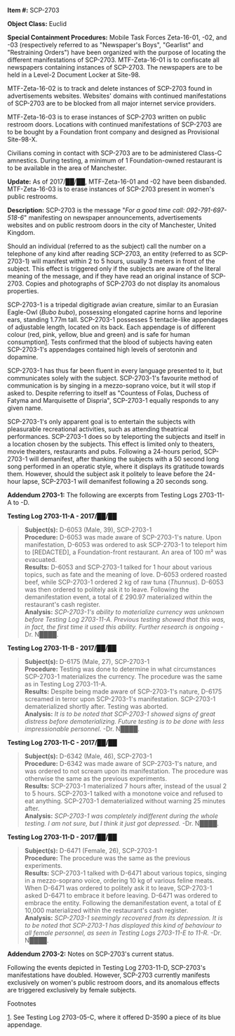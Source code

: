 **Item #:** SCP-2703

**Object Class:** Euclid

**Special Containment Procedures:** Mobile Task Forces Zeta-16-01, -02, and -03 (respectively referred to as "Newspaper's Boys", "Gearlist" and "Restraining Orders") have been organized with the purpose of locating the different manifestations of SCP-2703. MTF-Zeta-16-01 is to confiscate all newspapers containing instances of SCP-2703. The newspapers are to be held in a Level-2 Document Locker at Site-98.

MTF-Zeta-16-02 is to track and delete instances of SCP-2703 found in advertisements websites. Websites' domains with continued manifestations of SCP-2703 are to be blocked from all major internet service providers.

MTF-Zeta-16-03 is to erase instances of SCP-2703 written on public restroom doors. Locations with continued manifestations of SCP-2703 are to be bought by a Foundation front company and designed as Provisional Site-98-X.

Civilians coming in contact with SCP-2703 are to be administered Class-C amnestics. During testing, a minimum of 1 Foundation-owned restaurant is to be available in the area of Manchester.

**Update:** As of 2017/██/██, MTF-Zeta-16-01 and -02 have been disbanded. MTF-Zeta-16-03 is to erase instances of SCP-2703 present in women's public restrooms.

**Description:** SCP-2703 is the message "_For a good time call: 092-791-697-518-6_" manifesting on newspaper announcements, advertisements websites and on public restroom doors in the city of Manchester, United Kingdom.

Should an individual (referred to as the subject) call the number on a telephone of any kind after reading SCP-2703, an entity (referred to as SCP-2703-1) will manifest within 2 to 5 hours, usually 3 meters in front of the subject. This effect is triggered only if the subjects are aware of the literal meaning of the message, and if they have read an original instance of SCP-2703. Copies and photographs of SCP-2703 do not display its anomalous properties.

SCP-2703-1 is a tripedal digitigrade avian creature, similar to an Eurasian Eagle-Owl (_Bubo bubo_), possessing elongated caprine horns and leporine ears, standing 1.77m tall. SCP-2703-1 possesses 5 tentacle-like appendages of adjustable length, located on its back. Each appendage is of different colour (red, pink, yellow, blue and green) and is safe for human consumption[1](javascript:;). Tests confirmed that the blood of subjects having eaten SCP-2703-1's appendages contained high levels of serotonin and dopamine.

SCP-2703-1 has thus far been fluent in every language presented to it, but communicates solely with the subject. SCP-2703-1's favourite method of communication is by singing in a mezzo-soprano voice, but it will stop if asked to. Despite referring to itself as "Countess of Folas, Duchess of Fatyma and Marquisette of Dispria", SCP-2703-1 equally responds to any given name.

SCP-2703-1's only apparent goal is to entertain the subjects with pleasurable recreational activities, such as attending theatrical performances. SCP-2703-1 does so by teleporting the subjects and itself in a location chosen by the subjects. This effect is limited only to theaters, movie theaters, restaurants and pubs. Following a 24-hours period, SCP-2703-1 will demanifest, after thanking the subjects with a 50 second long song performed in an operatic style, where it displays its gratitude towards them. However, should the subject ask it politely to leave before the 24-hour lapse, SCP-2703-1 will demanifest following a 20 seconds song.

**Addendum 2703-1:** The following are excerpts from Testing Logs 2703-11-A to -D.

**Testing Log 2703-11-A - 2017/██/██**

> **Subject(s):** D-6053 (Male, 39), SCP-2703-1  
> **Procedure:** D-6053 was made aware of SCP-2703-1's nature. Upon manifestation, D-6053 was ordered to ask SCP-2703-1 to teleport him to \[REDACTED\], a Foundation-front restaurant. An area of 100 m² was evacuated.  
> **Results:** D-6053 and SCP-2703-1 talked for 1 hour about various topics, such as fate and the meaning of love. D-6053 ordered roasted beef, while SCP-2703-1 ordered 2 kg of raw tuna (_Thunnus_). D-6053 was then ordered to politely ask it to leave. Following the demanifestation event, a total of £ 290.97 materialized within the restaurant's cash register.  
> **Analysis:** _SCP-2703-1's ability to materialize currency was unknown before Testing Log 2703-11-A. Previous testing showed that this was, in fact, the first time it used this ability. Further research is ongoing_ -Dr. N████.

**Testing Log 2703-11-B - 2017/██/██**

> **Subject(s):** D-6175 (Male, 27), SCP-2703-1  
> **Procedure:** Testing was done to determine in what circumstances SCP-2703-1 materializes the currency. The procedure was the same as in Testing Log 2703-11-A.  
> **Results:** Despite being made aware of SCP-2703-1's nature, D-6175 screamed in terror upon SCP-2703-1's manifestation. SCP-2703-1 dematerialized shortly after. Testing was aborted.  
> **Analysis:** _It is to be noted that SCP-2703-1 showed signs of great distress before dematerializing. Future testing is to be done with less impressionable personnel._ -Dr. N████.

**Testing Log 2703-11-C - 2017/██/██**

> **Subject(s):** D-6342 (Male, 46), SCP-2703-1  
> **Procedure:** D-6342 was made aware of SCP-2703-1's nature, and was ordered to not scream upon its manifestation. The procedure was otherwise the same as the previous experiments.  
> **Results:** SCP-2703-1 materialized 7 hours after, instead of the usual 2 to 5 hours. SCP-2703-1 talked with a monotone voice and refused to eat anything. SCP-2703-1 dematerialized without warning 25 minutes after.  
> **Analysis:** _SCP-2703-1 was completely indifferent during the whole testing. I am not sure, but I think it just got depressed._ -Dr. N████.

**Testing Log 2703-11-D - 2017/██/██**

> **Subject(s):** D-6471 (Female, 26), SCP-2703-1  
> **Procedure:** The procedure was the same as the previous experiments.  
> **Results:** SCP-2703-1 talked with D-6471 about various topics, singing in a mezzo-soprano voice, ordering 10 kg of various feline meats. When D-6471 was ordered to politely ask it to leave, SCP-2703-1 asked D-6471 to embrace it before leaving. D-6471 was ordered to embrace the entity. Following the demanifestation event, a total of £ 10,000 materialized within the restaurant's cash register.  
> **Analysis:** _SCP-2703-1 seemingly recovered from its depression. It is to be noted that SCP-2703-1 has displayed this kind of behaviour to all female personnel, as seen in Testing Logs 2703-11-E to 11-R._ -Dr. N████.

**Addendum 2703-2:** Notes on SCP-2703's current status.

Following the events depicted in Testing Log 2703-11-D, SCP-2703's manifestations have doubled. However, SCP-2703 currently manifests exclusively on women's public restroom doors, and its anomalous effects are triggered exclusively by female subjects.

Footnotes

[1](javascript:;). See Testing Log 2703-05-C, where it offered D-3590 a piece of its blue appendage.